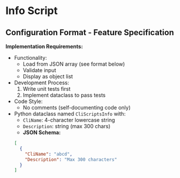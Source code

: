 # Info Script

## Configuration Format - Feature Specification

**Implementation Requirements:**

- Functionality:
  - Load from JSON array (see format below)
  - Validate input
  - Display as object list
- Development Process:
  1. Write unit tests first
  2. Implement dataclass to pass tests
- Code Style:
  - No comments (self-documenting code only)
- Python dataclass named `CliScriptsInfo` with:
  - `CliName`: 4-character lowercase string
  - `Description`: string (max 300 chars)
  - **JSON Schema:**
  ```json
  [
    {
      "CliName": "abcd",
      "Description": "Max 300 characters"
    }
  ]
  ```
